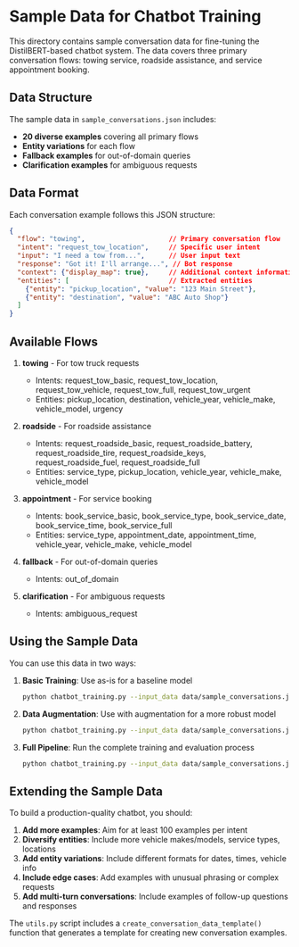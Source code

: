 # Sample Data for Chatbot Training

This directory contains sample conversation data for fine-tuning the DistilBERT-based chatbot system. The data covers three primary conversation flows: towing service, roadside assistance, and service appointment booking.

## Data Structure

The sample data in `sample_conversations.json` includes:

- **20 diverse examples** covering all primary flows
- **Entity variations** for each flow
- **Fallback examples** for out-of-domain queries
- **Clarification examples** for ambiguous requests

## Data Format

Each conversation example follows this JSON structure:

```json
{
  "flow": "towing",                     // Primary conversation flow
  "intent": "request_tow_location",     // Specific user intent
  "input": "I need a tow from...",      // User input text
  "response": "Got it! I'll arrange...", // Bot response
  "context": {"display_map": true},     // Additional context information
  "entities": [                         // Extracted entities
    {"entity": "pickup_location", "value": "123 Main Street"},
    {"entity": "destination", "value": "ABC Auto Shop"}
  ]
}
```

## Available Flows

1. **towing** - For tow truck requests
   - Intents: request_tow_basic, request_tow_location, request_tow_vehicle, request_tow_full, request_tow_urgent
   - Entities: pickup_location, destination, vehicle_year, vehicle_make, vehicle_model, urgency

2. **roadside** - For roadside assistance
   - Intents: request_roadside_basic, request_roadside_battery, request_roadside_tire, request_roadside_keys, request_roadside_fuel, request_roadside_full
   - Entities: service_type, pickup_location, vehicle_year, vehicle_make, vehicle_model

3. **appointment** - For service booking
   - Intents: book_service_basic, book_service_type, book_service_date, book_service_time, book_service_full
   - Entities: service_type, appointment_date, appointment_time, vehicle_year, vehicle_make, vehicle_model

4. **fallback** - For out-of-domain queries
   - Intents: out_of_domain

5. **clarification** - For ambiguous requests
   - Intents: ambiguous_request

## Using the Sample Data

You can use this data in two ways:

1. **Basic Training**: Use as-is for a baseline model
   ```bash
   python chatbot_training.py --input_data data/sample_conversations.json --output_dir ./output
   ```

2. **Data Augmentation**: Use with augmentation for a more robust model
   ```bash
   python chatbot_training.py --input_data data/sample_conversations.json --output_dir ./output --augment_data
   ```

3. **Full Pipeline**: Run the complete training and evaluation process
   ```bash
   python chatbot_training.py --input_data data/sample_conversations.json --output_dir ./output --augment_data --train_models --evaluate_models
   ```

## Extending the Sample Data

To build a production-quality chatbot, you should:

1. **Add more examples**: Aim for at least 100 examples per intent
2. **Diversify entities**: Include more vehicle makes/models, service types, locations
3. **Add entity variations**: Include different formats for dates, times, vehicle info
4. **Include edge cases**: Add examples with unusual phrasing or complex requests
5. **Add multi-turn conversations**: Include examples of follow-up questions and responses

The `utils.py` script includes a `create_conversation_data_template()` function that generates a template for creating new conversation examples.